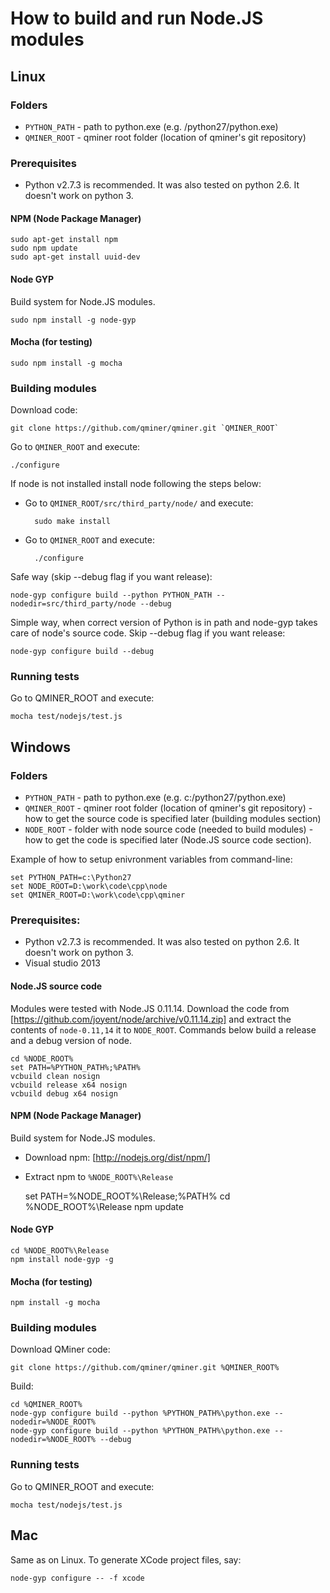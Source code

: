 # How to build and run Node.JS modules

## Linux

### Folders

 - `PYTHON_PATH` - path to python.exe (e.g. /python27/python.exe)
 - `QMINER_ROOT` - qminer root folder (location of qminer's git repository)

### Prerequisites

 - Python v2.7.3 is recommended. It was also tested on python 2.6. It doesn't work on python 3.

#### NPM (Node Package Manager)

	sudo apt-get install npm
	sudo npm update
	sudo apt-get install uuid-dev

#### Node GYP

Build system for Node.JS modules.

	sudo npm install -g node-gyp

#### Mocha (for testing)

	sudo npm install -g mocha


### Building modules

Download code:

	git clone https://github.com/qminer/qminer.git `QMINER_ROOT`

Go to `QMINER_ROOT` and execute:

	./configure

If node is not installed install node following the steps below:
- Go to `QMINER_ROOT/src/third_party/node/` and execute:
 
		sudo make install

- Go to `QMINER_ROOT` and execute:

		./configure


Safe way (skip --debug flag if you want release):

	node-gyp configure build --python PYTHON_PATH --nodedir=src/third_party/node --debug

Simple way, when correct version of Python is in path and node-gyp takes care of node's source code. Skip --debug flag if you want release:

	node-gyp configure build --debug

### Running tests

Go to QMINER_ROOT and execute:

	mocha test/nodejs/test.js


## Windows

### Folders

 - `PYTHON_PATH` - path to python.exe (e.g. c:/python27/python.exe)
 - `QMINER_ROOT` - qminer root folder (location of qminer's git repository) - how to get the source code is specified later (building modules section) 
 - `NODE_ROOT`   - folder with node source code (needed to build modules) - how to get the code is specified later (Node.JS source code section). 

Example of how to setup enivronment variables from command-line:

	set PYTHON_PATH=c:\Python27
	set NODE_ROOT=D:\work\code\cpp\node
	set QMINER_ROOT=D:\work\code\cpp\qminer

### Prerequisites:

 - Python v2.7.3 is recommended. It was also tested on python 2.6. It doesn't work on python 3.
 - Visual studio 2013

#### Node.JS source code

Modules were tested with Node.JS 0.11.14. Download the code from [https://github.com/joyent/node/archive/v0.11.14.zip] and extract the contents of `node-0.11,14` it to `NODE_ROOT`. Commands below build a release and a debug version of node.


	cd %NODE_ROOT%
	set PATH=%PYTHON_PATH%;%PATH%
	vcbuild clean nosign
	vcbuild release x64 nosign
	vcbuild debug x64 nosign

#### NPM (Node Package Manager)

Build system for Node.JS modules.

- Download npm: [http://nodejs.org/dist/npm/]
- Extract npm to `%NODE_ROOT%\Release`

	set PATH=%NODE_ROOT%\Release;%PATH%
	cd %NODE_ROOT%\Release
	npm update


#### Node GYP

	cd %NODE_ROOT%\Release
	npm install node-gyp -g

#### Mocha (for testing)

	npm install -g mocha

### Building modules

Download QMiner code:

	git clone https://github.com/qminer/qminer.git %QMINER_ROOT%

Build:

	cd %QMINER_ROOT%
	node-gyp configure build --python %PYTHON_PATH%\python.exe --nodedir=%NODE_ROOT%
	node-gyp configure build --python %PYTHON_PATH%\python.exe --nodedir=%NODE_ROOT% --debug


### Running tests

Go to QMINER_ROOT and execute:

	mocha test/nodejs/test.js


## Mac

Same as on Linux. To generate XCode project files, say:

	node-gyp configure -- -f xcode
